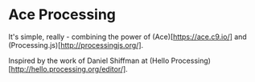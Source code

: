 # Ace Processing

It's simple, really - combining the power of (Ace)[https://ace.c9.io/] and (Processing.js)[http://processingjs.org/].

Inspired by the work of Daniel Shiffman at (Hello Processing)[http://hello.processing.org/editor/].